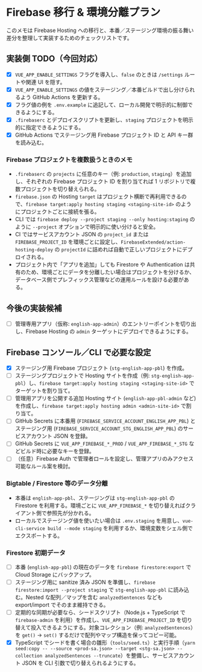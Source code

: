 # Firebase 移行 & 環境分離プラン

このメモは Firebase Hosting への移行と、本番／ステージング環境の振る舞い差分を整理して実装するためのチェックリストです。

## 実装側 TODO（今回対応）

- [x] `VUE_APP_ENABLE_SETTINGS` フラグを導入し、`false` のときは `/settings` ルートや関連 UI を隠す。
- [x] `VUE_APP_ENABLE_SETTINGS` の値をステージング／本番ビルドで出し分けられるよう GitHub Actions を更新する。
- [x] フラグ値の例を `.env.example` に追記して、ローカル開発で明示的に制御できるようにする。
- [x] `.firebaserc` とデプロイスクリプトを更新し、`staging` プロジェクトを明示的に指定できるようにする。
- [x] GitHub Actions でステージング用 Firebase プロジェクト ID と API キー群を読み込む。

### Firebase プロジェクトを複数扱うときのメモ

- `.firebaserc` の `projects` に任意のキー（例: `production`, `staging`）を追加し、それぞれの Firebase プロジェクト ID を割り当てれば 1 リポジトリで複数プロジェクトを切り替えられる。
- `firebase.json` の Hosting `target` はプロジェクト横断で再利用できるので、`firebase target:apply hosting staging <staging-site-id>` のようにプロジェクトごとに接続を張る。
- CLI では `firebase deploy --project staging --only hosting:staging` のように `--project` オプションで明示的に使い分けると安全。
- CI ではサービスアカウント JSON の `project_id` または `FIREBASE_PROJECT_ID` を環境ごとに設定し、`FirebaseExtended/action-hosting-deploy` の `projectId` に詰めれば自動で正しいプロジェクトにデプロイされる。
- プロジェクト内で「アプリを追加」しても Firestore や Authentication は共有のため、環境ごとにデータを分離したい場合はプロジェクトを分けるか、データベース側でプレフィックス管理などの運用ルールを設ける必要がある。

## 今後の実装候補

- [ ] 管理専用アプリ（仮称: `english-app-admin`）のエントリーポイントを切り出し、Firebase Hosting の `admin` ターゲットにデプロイできるようにする。

## Firebase コンソール／CLI で必要な設定

- [x] ステージング用 Firebase プロジェクト (`stg-english-app-pbl`) を作成。
- [ ] ステージングプロジェクトで Hosting サイトを作成（例: `stg-english-app-pbl`）し、`firebase target:apply hosting staging <staging-site-id>` でターゲットを割り当て。
- [ ] 管理用アプリを公開する追加 Hosting サイト (`english-app-pbl-admin` など) を作成し、`firebase target:apply hosting admin <admin-site-id>` で割り当て。
- [ ] GitHub Secrets に本番用 (`FIREBASE_SERVICE_ACCOUNT_ENGLISH_APP_PBL`) とステージング用 (`FIREBASE_SERVICE_ACCOUNT_STG_ENGLISH_APP_PBL`) のサービスアカウント JSON を登録。
- [ ] GitHub Secrets に `VUE_APP_FIREBASE_*_PROD` / `VUE_APP_FIREBASE_*_STG` などビルド時に必要なキーを登録。
- [ ] （任意）Firebase Auth で管理者ロールを設定し、管理アプリのみアクセス可能なルール案を検討。

### Bigtable / Firestore 等のデータ分離

- 本番は `english-app-pbl`、ステージングは `stg-english-app-pbl` の Firestore を利用する。環境ごとに `VUE_APP_FIREBASE_*` を切り替えればクライアント側で参照先が分かれる。
- ローカルでステージング値を使いたい場合は `.env.staging` を用意し、`vue-cli-service build --mode staging` を利用するか、環境変数をシェル側でエクスポートする。

### Firestore 初期データ

- [ ] 本番 (`english-app-pbl`) の現在のデータを `firebase firestore:export` で Cloud Storage にバックアップ。
- [ ] ステージング用に sanitize 済み JSON を準備し、`firebase firestore:import --project staging` で `stg-english-app-pbl` に読み込む。Nested な配列／マップを含む `analyzedSentences` なども export/import でそのまま維持できる。
- [ ] 定期的な同期が必要なら、シードスクリプト（Node.js + TypeScript で `firebase-admin` を利用）を作成し、`VUE_APP_FIREBASE_PROJECT_ID` を切り替えて投入できるようにする。対象コレクション（例: `analyzedSentences`）を `get()` → `set()` するだけで配列やマップ構造を保ってコピー可能。
- [x] TypeScript でシードを書く場合の雛形（`tools/seed.ts`）と実行手順（`yarn seed:copy -- --source <prod-sa.json> --target <stg-sa.json> --collection analyzedSentences --truncate`）を整備し、サービスアカウント JSON を CLI 引数で切り替えられるようにする。
